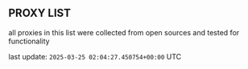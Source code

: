 ## PROXY LIST

all proxies in this list were collected from open sources and tested for functionality

last update: `2025-03-25 02:04:27.450754+00:00` UTC